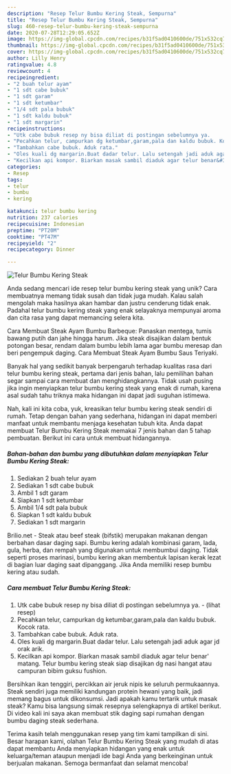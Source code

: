 ```yaml
---
description: "Resep Telur Bumbu Kering Steak, Sempurna"
title: "Resep Telur Bumbu Kering Steak, Sempurna"
slug: 460-resep-telur-bumbu-kering-steak-sempurna
date: 2020-07-28T12:29:05.652Z
image: https://img-global.cpcdn.com/recipes/b31f5ad0410600de/751x532cq70/telur-bumbu-kering-steak-foto-resep-utama.jpg
thumbnail: https://img-global.cpcdn.com/recipes/b31f5ad0410600de/751x532cq70/telur-bumbu-kering-steak-foto-resep-utama.jpg
cover: https://img-global.cpcdn.com/recipes/b31f5ad0410600de/751x532cq70/telur-bumbu-kering-steak-foto-resep-utama.jpg
author: Lilly Henry
ratingvalue: 4.8
reviewcount: 4
recipeingredient:
- "2 buah telur ayam"
- "1 sdt cabe bubuk"
- "1 sdt garam"
- "1 sdt ketumbar"
- "1/4 sdt pala bubuk"
- "1 sdt kaldu bubuk"
- "1 sdt margarin"
recipeinstructions:
- "Utk cabe bubuk resep ny bisa diliat di postingan sebelumnya ya.             (lihat resep)"
- "Pecahkan telur, campurkan dg ketumbar,garam,pala dan kaldu bubuk. Kocok rata."
- "Tambahkan cabe bubuk. Aduk rata."
- "Oles kuali dg margarin.Buat dadar telur. Lalu setengah jadi aduk agar jd orak arik."
- "Kecilkan api kompor. Biarkan masak sambil diaduk agar telur benar&#39; matang. Telur bumbu kering steak siap disajikan dg nasi hangat atau campuran bibim guksu fushion."
categories:
- Resep
tags:
- telur
- bumbu
- kering

katakunci: telur bumbu kering 
nutrition: 237 calories
recipecuisine: Indonesian
preptime: "PT20M"
cooktime: "PT47M"
recipeyield: "2"
recipecategory: Dinner

---
```



![Telur Bumbu Kering Steak](https://img-global.cpcdn.com/recipes/b31f5ad0410600de/751x532cq70/telur-bumbu-kering-steak-foto-resep-utama.jpg)

Anda sedang mencari ide resep telur bumbu kering steak yang unik? Cara membuatnya memang tidak susah dan tidak juga mudah. Kalau salah mengolah maka hasilnya akan hambar dan justru cenderung tidak enak. Padahal telur bumbu kering steak yang enak selayaknya mempunyai aroma dan cita rasa yang dapat memancing selera kita.

Cara Membuat Steak Ayam Bumbu Barbeque: Panaskan mentega, tumis bawang putih dan jahe hingga harum. Jika steak disajikan dalam bentuk potongan besar, rendam dalam bumbu lebih lama agar bumbu meresap dan beri pengempuk daging. Cara Membuat Steak Ayam Bumbu Saus Teriyaki.

Banyak hal yang sedikit banyak berpengaruh terhadap kualitas rasa dari telur bumbu kering steak, pertama dari jenis bahan, lalu pemilihan bahan segar sampai cara membuat dan menghidangkannya. Tidak usah pusing jika ingin menyiapkan telur bumbu kering steak yang enak di rumah, karena asal sudah tahu triknya maka hidangan ini dapat jadi suguhan istimewa.


Nah, kali ini kita coba, yuk, kreasikan telur bumbu kering steak sendiri di rumah. Tetap dengan bahan yang sederhana, hidangan ini dapat memberi manfaat untuk membantu menjaga kesehatan tubuh kita. Anda dapat membuat Telur Bumbu Kering Steak memakai 7 jenis bahan dan 5 tahap pembuatan. Berikut ini cara untuk membuat hidangannya.

<!--inarticleads1-->

##### Bahan-bahan dan bumbu yang dibutuhkan dalam menyiapkan Telur Bumbu Kering Steak:

1. Sediakan 2 buah telur ayam
1. Sediakan 1 sdt cabe bubuk
1. Ambil 1 sdt garam
1. Siapkan 1 sdt ketumbar
1. Ambil 1/4 sdt pala bubuk
1. Siapkan 1 sdt kaldu bubuk
1. Sediakan 1 sdt margarin


Brilio.net - Steak atau beef steak (bifstik) merupakan makanan dengan berbahan dasar daging sapi. Bumbu kering adalah kombinasi garam, lada, gula, herba, dan rempah yang digunakan untuk membumbui daging. Tidak seperti proses marinasi, bumbu kering akan membentuk lapisan kerak lezat di bagian luar daging saat dipanggang. Jika Anda memiliki resep bumbu kering atau sudah. 

<!--inarticleads2-->

##### Cara membuat Telur Bumbu Kering Steak:

1. Utk cabe bubuk resep ny bisa diliat di postingan sebelumnya ya. -             (lihat resep)
1. Pecahkan telur, campurkan dg ketumbar,garam,pala dan kaldu bubuk. Kocok rata.
1. Tambahkan cabe bubuk. Aduk rata.
1. Oles kuali dg margarin.Buat dadar telur. Lalu setengah jadi aduk agar jd orak arik.
1. Kecilkan api kompor. Biarkan masak sambil diaduk agar telur benar&#39; matang. Telur bumbu kering steak siap disajikan dg nasi hangat atau campuran bibim guksu fushion.


Bersihkan ikan tenggiri, percikkan air jeruk nipis ke seluruh permukaannya. Steak sendiri juga memiliki kandungan protein hewani yang baik, jadi memang bagus untuk dikonsumsi. Jadi apakah kamu tertarik untuk masak steak? Kamu bisa langsung simak resepnya selengkapnya di artikel berikut. Di video kali ini saya akan membuat stik daging sapi rumahan dengan bumbu daging steak sederhana. 

Terima kasih telah menggunakan resep yang tim kami tampilkan di sini. Besar harapan kami, olahan Telur Bumbu Kering Steak yang mudah di atas dapat membantu Anda menyiapkan hidangan yang enak untuk keluarga/teman ataupun menjadi ide bagi Anda yang berkeinginan untuk berjualan makanan. Semoga bermanfaat dan selamat mencoba!
